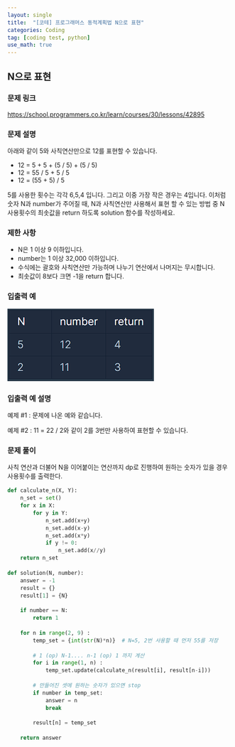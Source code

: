 ```yaml
---
layout: single
title:  "[코테] 프로그래머스 동적계획법 N으로 표현"
categories: Coding
tag: [coding test, python]
use_math: true
---
```


## N으로 표현
### 문제 링크
<https://school.programmers.co.kr/learn/courses/30/lessons/42895>

### 문제 설명
아래와 같이 5와 사칙연산만으로 12를 표현할 수 있습니다.

- 12 = 5 + 5 + (5 / 5) + (5 / 5)
- 12 = 55 / 5 + 5 / 5
- 12 = (55 + 5) / 5

5를 사용한 횟수는 각각 6,5,4 입니다. 그리고 이중 가장 작은 경우는 4입니다.
이처럼 숫자 N과 number가 주어질 때, N과 사칙연산만 사용해서 표현 할 수 있는 방법 중 N 사용횟수의 최솟값을 return 하도록 solution 함수를 작성하세요.

### 제한 사항
- N은 1 이상 9 이하입니다.
- number는 1 이상 32,000 이하입니다.
- 수식에는 괄호와 사칙연산만 가능하며 나누기 연산에서 나머지는 무시합니다.
- 최솟값이 8보다 크면 -1을 return 합니다.

### 입출력 예
![그림1](/images/20250528_1.png)

### 입출력 예 설명
예제 #1 : 문제에 나온 예와 같습니다.

예제 #2 : 11 = 22 / 2와 같이 2를 3번만 사용하여 표현할 수 있습니다.

### 문제 풀이
사칙 연산과 더불어 N을 이어붙이는 연산까지 dp로 진행하여 원하는 숫자가 있을 경우 사용횟수를 출력한다.


```python
def calculate_n(X, Y):
    n_set = set()
    for x in X:
        for y in Y:
            n_set.add(x+y)
            n_set.add(x-y)
            n_set.add(x*y)
            if y != 0:
                n_set.add(x//y)
    return n_set

def solution(N, number):
    answer = -1
    result = {}   
    result[1] = {N} 
    
    if number == N:
        return 1
    
    for n in range(2, 9) :
        temp_set = {int(str(N)*n)}  # N=5, 2번 사용할 때 먼저 55를 저장
        
        # 1 (op) N-1.... n-1 (op) 1 까지 계산
        for i in range(1, n) : 
            temp_set.update(calculate_n(result[i], result[n-i]))
        
        # 만들어진 셋에 원하는 숫자가 있으면 stop
        if number in temp_set:
            answer = n
            break

        result[n] = temp_set

    return answer
```
